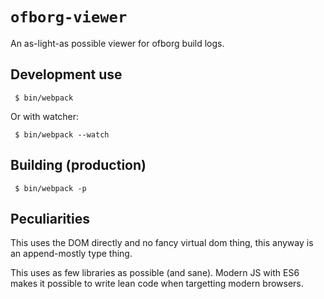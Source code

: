 `ofborg-viewer`
===============

An as-light-as possible viewer for ofborg build logs.

Development use
---------------

```
 $ bin/webpack
```

Or with watcher:

```
 $ bin/webpack --watch
```

Building (production)
---------------------

```
 $ bin/webpack -p
```

Peculiarities
-------------

This uses the DOM directly and no fancy virtual dom thing, this anyway
is an append-mostly type thing.

This uses as few libraries as possible (and sane). Modern JS with ES6
makes it possible to write lean code when targetting modern browsers.
